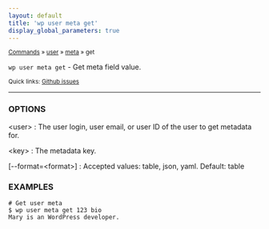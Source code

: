 ```yaml
---
layout: default
title: 'wp user meta get'
display_global_parameters: true
---
```


<small>[Commands](/commands/) &raquo; [user](/commands/user/) &raquo; [meta](/commands/user/meta/) &raquo; get</small>

`wp user meta get` - Get meta field value.

<small>Quick links: <a href="https://github.com/wp-cli/wp-cli/issues?q=is%3Aopen+label%3Acommand%3Auser-meta-get+sort%3Aupdated-desc">Github issues</a></small>

<hr />

### OPTIONS

&lt;user&gt;
: The user login, user email, or user ID of the user to get metadata for.

&lt;key&gt;
: The metadata key.

[\--format=&lt;format&gt;]
: Accepted values: table, json, yaml. Default: table

### EXAMPLES

    # Get user meta
    $ wp user meta get 123 bio
    Mary is an WordPress developer.



